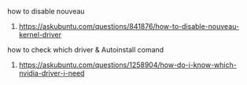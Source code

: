 how to disable nouveau
 1. https://askubuntu.com/questions/841876/how-to-disable-nouveau-kernel-driver

how to check which driver & Autoinstall comand 
1. https://askubuntu.com/questions/1258904/how-do-i-know-which-nvidia-driver-i-need
